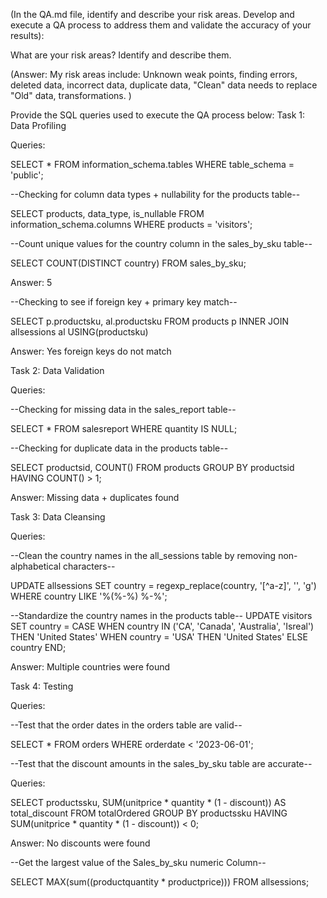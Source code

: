 (In the QA.md file, identify and describe your risk areas. Develop and execute a QA process to address them and validate the accuracy of your results):

What are your risk areas? Identify and describe them.

(Answer: My risk areas include: Unknown weak points, finding errors, deleted data, incorrect data, duplicate data, "Clean" data needs to replace "Old" data, transformations. )

Provide the SQL queries used to execute the QA process below:
Task 1: Data Profiling

Queries:

SELECT * FROM information_schema.tables WHERE table_schema = 'public';

--Checking for column data types + nullability for the products table--

SELECT products, data_type, is_nullable FROM information_schema.columns WHERE products = 'visitors';

--Count unique values for the country column in the sales_by_sku table--

SELECT COUNT(DISTINCT country) FROM sales_by_sku;

Answer: 5

--Checking to see if foreign key + primary key match--

SELECT p.productsku, al.productsku FROM products p INNER JOIN allsessions al USING(productsku)

Answer: Yes foreign keys do not match

Task 2: Data Validation

Queries:

--Checking for missing data in the sales_report table--

SELECT * FROM salesreport WHERE quantity IS NULL;

--Checking for duplicate data in the products table--

SELECT productsid, COUNT() FROM products GROUP BY productsid HAVING COUNT() > 1;

Answer: Missing data + duplicates found

Task 3: Data Cleansing

Queries:

--Clean the country names in the all_sessions table by removing non-alphabetical characters--

UPDATE allsessions SET country = regexp_replace(country, '[^a-z]', '', 'g') WHERE country LIKE '%(%-%) %-%';

--Standardize the country names in the products table-- UPDATE visitors SET country = CASE WHEN country IN ('CA', 'Canada', 'Australia', 'Isreal') THEN 'United States' WHEN country = 'USA' THEN 'United States' ELSE country END;

Answer: Multiple countries were found

Task 4: Testing

Queries:

--Test that the order dates in the orders table are valid--

SELECT * FROM orders WHERE orderdate < '2023-06-01';

--Test that the discount amounts in the sales_by_sku table are accurate--

Queries:

SELECT productssku, SUM(unitprice * quantity * (1 - discount)) AS total_discount FROM totalOrdered GROUP BY productssku HAVING SUM(unitprice * quantity * (1 - discount)) < 0;

Answer: No discounts were found

--Get the largest value of the Sales_by_sku numeric Column--

SELECT MAX(sum((productquantity * productprice))) FROM allsessions;

